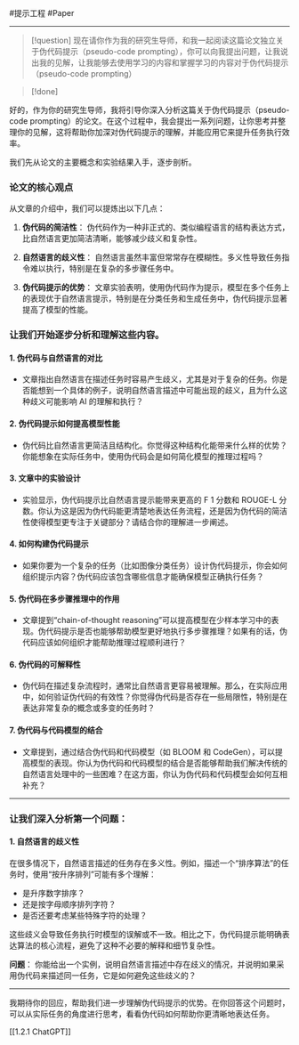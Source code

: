 #提示工程  #Paper 

---

>[!question] 
>现在请你作为我的研究生导师，和我一起阅读这篇论文独立关于伪代码提示（pseudo-code prompting），你可以向我提出问题，让我说出我的见解，让我能够去使用学习的内容和掌握学习的内容对于伪代码提示（pseudo-code prompting）


>[!done] 

好的，作为你的研究生导师，我将引导你深入分析这篇关于伪代码提示（pseudo-code prompting）的论文。在这个过程中，我会提出一系列问题，让你思考并整理你的见解，这将帮助你加深对伪代码提示的理解，并能应用它来提升任务执行效率。

我们先从论文的主要概念和实验结果入手，逐步剖析。

### 论文的核心观点
从文章的介绍中，我们可以提炼出以下几点：

1. **伪代码的简洁性**：
   伪代码作为一种非正式的、类似编程语言的结构表达方式，比自然语言更加简洁清晰，能够减少歧义和复杂性。

2. **自然语言的歧义性**：
   自然语言虽然丰富但常常存在模糊性。多义性导致任务指令难以执行，特别是在复杂的多步骤任务中。

3. **伪代码提示的优势**：
   文章实验表明，使用伪代码作为提示，模型在多个任务上的表现优于自然语言提示，特别是在分类任务和生成任务中，伪代码提示显著提高了模型的性能。

### 让我们开始逐步分析和理解这些内容。

#### 1. **伪代码与自然语言的对比**
- 文章指出自然语言在描述任务时容易产生歧义，尤其是对于复杂的任务。你是否能想到一个具体的例子，说明自然语言描述中可能出现的歧义，且为什么这种歧义可能影响 AI 的理解和执行？
  
#### 2. **伪代码提示如何提高模型性能**
- 伪代码比自然语言更简洁且结构化。你觉得这种结构化能带来什么样的优势？你能想象在实际任务中，使用伪代码会是如何简化模型的推理过程吗？
  
#### 3. **文章中的实验设计**
- 实验显示，伪代码提示比自然语言提示能带来更高的 F 1 分数和 ROUGE-L 分数。你认为这是因为伪代码能更清楚地表达任务流程，还是因为伪代码的简洁性使得模型更专注于关键部分？请结合你的理解进一步阐述。

#### 4. **如何构建伪代码提示**
- 如果你要为一个复杂的任务（比如图像分类任务）设计伪代码提示，你会如何组织提示内容？伪代码应该包含哪些信息才能确保模型正确执行任务？

#### 5. **伪代码在多步骤推理中的作用**
- 文章提到“chain-of-thought reasoning”可以提高模型在少样本学习中的表现。伪代码提示是否也能够帮助模型更好地执行多步骤推理？如果有的话，伪代码应该如何组织才能帮助推理过程顺利进行？

#### 6. **伪代码的可解释性**
- 伪代码在描述复杂流程时，通常比自然语言更容易被理解。那么，在实际应用中，如何验证伪代码的有效性？你觉得伪代码是否存在一些局限性，特别是在表达非常复杂的概念或多变的任务时？

#### 7. **伪代码与代码模型的结合**
- 文章提到，通过结合伪代码和代码模型（如 BLOOM 和 CodeGen），可以提高模型的表现。你认为伪代码和代码模型的结合是否能够帮助我们解决传统的自然语言处理中的一些困难？在这方面，你认为伪代码和代码模型会如何互相补充？

---

### 让我们深入分析第一个问题：

#### 1. **自然语言的歧义性**
在很多情况下，自然语言描述的任务存在多义性。例如，描述一个“排序算法”的任务时，使用“按升序排列”可能有多个理解：

- 是升序数字排序？
- 还是按字母顺序排列字符？
- 是否还要考虑某些特殊字符的处理？

这些歧义会导致任务执行时模型的误解或不一致。相比之下，伪代码提示能明确表达算法的核心流程，避免了这种不必要的解释和细节复杂性。

**问题**：
你能给出一个实例，说明自然语言描述中存在歧义的情况，并说明如果采用伪代码来描述同一任务，它是如何避免这些歧义的？

---

我期待你的回应，帮助我们进一步理解伪代码提示的优势。在你回答这个问题时，可以从实际任务的角度进行思考，看看伪代码如何帮助你更清晰地表达任务。

[[1.2.1 ChatGPT]]
